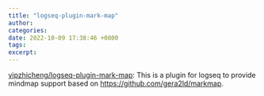 ```yaml
---
title: "logseq-plugin-mark-map"
author: 
categories: 
date: 2022-10-09 17:38:46 +0800
tags: 
excerpt: 
---
```



[vipzhicheng/logseq-plugin-mark-map](https://github.com/vipzhicheng/logseq-plugin-mark-map): This is a plugin for logseq to provide mindmap support based on https://github.com/gera2ld/markmap.










